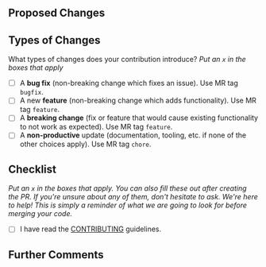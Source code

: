 ## Proposed Changes

<!--
Describe the big picture of your changes here to communicate to the maintainers
why we should accept this pull request. If it fixes a bug or resolves a feature request, be sure to link to that issue.
-->

## Types of Changes

What types of changes does your contribution introduce? _Put an `x` in the boxes
that apply_

- [ ] A **bug fix** (non-breaking change which fixes an issue). Use MR tag
      `bugfix`.
- [ ] A new **feature** (non-breaking change which adds functionality). Use MR
      tag `feature`.
- [ ] A **breaking change** (fix or feature that would cause existing
      functionality to not work as expected). Use MR tag `feature`.
- [ ] A **non-productive** update (documentation, tooling, etc. if none of the
      other choices apply). Use MR tag `chore`.

## Checklist

_Put an `x` in the boxes that apply. You can also fill these out after creating
the PR. If you're unsure about any of them, don't hesitate to ask. We're here to
help! This is simply a reminder of what we are going to look for before merging
your code._

- [ ] I have read the
      [CONTRIBUTING](https://github.com/swissdatasciencecenter/my-project/tree/main/CONTRIBUTING.md)
      guidelines.

## Further Comments

<!-- If this is a relatively large or complex change, kick off the discussion by -->
<!-- explaining why you chose the solution you did and what alternatives you -->
<!-- considered, etc... -->
